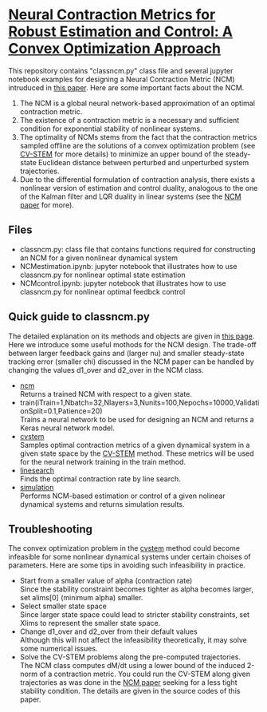 # [Neural Contraction Metrics for Robust Estimation and Control: A Convex Optimization Approach](https://arxiv.org/abs/2006.04361)
This repository contains "classncm.py" class file and several jupyter notebook examples for designing a Neural Contraction Metric (NCM) intruduced in [this paper](https://arxiv.org/abs/2006.04361). Here are some important facts about the NCM.
1. The NCM is a global neural network-based approximation of an optimal contraction metric.
2. The existence of a contraction metric is a necessary and sufficient condition for exponential stability of nonlinear systems. 
3. The optimality of NCMs stems from the fact that the contraction metrics sampled offline are the solutions of a convex optimization problem (see [CV-STEM](https://arxiv.org/abs/2006.04359) for more details) to minimize an upper bound of the steady-state Euclidean distance between perturbed and unperturbed system trajectories.
4. Due to the differential formulation of contraction analysis, there exists a nonlinear version of estimation and control duality, analogous to the one of the Kalman filter and LQR duality in linear systems (see the [NCM paper](https://arxiv.org/abs/2006.04361) for more).
## Files
* classncm.py: class file that contains functions required for constructing an NCM for a given nonlinear dynamical system
* NCMestimation.ipynb: jupyter notebook that illustrates how to use classncm.py for nonlinear optimal state estimation
* NCMcontrol.ipynb: jupyter notebook that illustrates how to use classncm.py for nonlinear optimal feedbck control
## Quick guide to classncm.py
The detailed explanation on its methods and objects are given in [this page](https://github.com/AstroHiro/ncm/wiki/NCM-Documentation). Here we introduce some useful mothods for the NCM design. The trade-off between larger feedback gains and (larger nu) and smaller steady-state tracking error (smaller chi) discussed in the NCM paper can be handled by changing the values d1_over and d2_over in the NCM class.
* [ncm](https://github.com/AstroHiro/ncm/wiki/NCM-methods:-ncm)\
Returns a trained NCM with respect to a given state.
* train(iTrain=1,Nbatch=32,Nlayers=3,Nunits=100,Nepochs=10000,ValidationSplit=0.1,Patience=20)\
Trains a neural network to be used for designing an NCM and returns a Keras neural network model.
* [cvstem](https://github.com/AstroHiro/ncm/wiki/NCM-methods:-cvstem)\
Samples optimal contraction metrics of a given dynamical system in a given state space by the [CV-STEM](https://arxiv.org/abs/2006.04359) method. These metrics will be used for the neural network training in the train method.
* [linesearch](https://github.com/AstroHiro/ncm/wiki/NCM-methods:-linesearch)\
Finds the optimal contraction rate by line search.
* [simulation](https://github.com/AstroHiro/ncm/wiki/NCM-methods:-simulation)\
Performs NCM-based estimation or control of a given nolinear dynamical systems and returns simulation results.
## Troubleshooting
The convex optimization problem in the [cvstem](https://github.com/AstroHiro/ncm/wiki/NCM-methods:-cvstem) method could become infeasible for some nonlinear dynamical systems under certain choises of parameters. Here are some tips in avoiding such infeasibility in practice.
* Start from a smaller value of alpha (contraction rate)\
Since the stability constraint becomes tighter as alpha becomes larger, set alims[0] (minimum alpha) smaller.
* Select smaller state space\
Since larger state space could lead to stricter stability constraints, set Xlims to represent the smaller state space.
* Change d1_over and d2_over from their default values\
Although this will not affect the infeasibility theoretically, it may solve some numerical issues.
* Solve the CV-STEM problems along the pre-computed trajectories.\
The NCM class computes dM/dt using a lower bound of the induced 2-norm of a contraction metric. You could run the CV-STEM along given trajectories as was done in the [NCM paper](https://arxiv.org/abs/2006.04361) seeking for a less tight stability condition. The details are given in the source codes of this paper.
